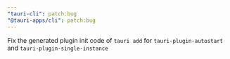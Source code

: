 ```yaml
---
"tauri-cli": patch:bug
"@tauri-apps/cli": patch:bug
---
```


Fix the generated plugin init code of `tauri add` for `tauri-plugin-autostart` and `tauri-plugin-single-instance`
